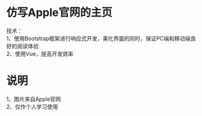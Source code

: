 # 仿写Apple官网的主页  
技术：  
1、使用Bootstrap框架进行响应式开发，美化界面的同时，保证PC端和移动端良好的阅读体验  
2、使用Vue，提高开发效率  

# 说明  
1、图片来自Apple官网  
2、仅作个人学习使用
